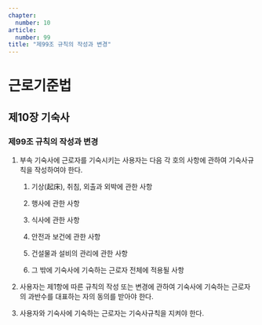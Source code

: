 ```yaml
---
chapter:
  number: 10
article:
  number: 99
title: "제99조 규칙의 작성과 변경"
---
```

# 근로기준법

## 제10장 기숙사

### 제99조 규칙의 작성과 변경

1. 부속 기숙사에 근로자를 기숙시키는 사용자는 다음 각 호의 사항에 관하여 기숙사규칙을 작성하여야 한다.

    1. 기상(起床), 취침, 외출과 외박에 관한 사항

    2. 행사에 관한 사항

    3. 식사에 관한 사항

    4. 안전과 보건에 관한 사항

    5. 건설물과 설비의 관리에 관한 사항

    6. 그 밖에 기숙사에 기숙하는 근로자 전체에 적용될 사항

2. 사용자는 제1항에 따른 규칙의 작성 또는 변경에 관하여 기숙사에 기숙하는 근로자의 과반수를 대표하는 자의 동의를 받아야 한다.

3. 사용자와 기숙사에 기숙하는 근로자는 기숙사규칙을 지켜야 한다.
